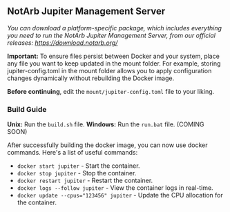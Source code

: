## NotArb Jupiter Management Server

_You can download a platform-specific package, which includes everything you need to run the NotArb Jupiter Management Server, from our official releases: https://download.notarb.org/_

**Important:** To ensure files persist between Docker and your system, place any file you want to keep updated in the mount folder. For example, storing jupiter-config.toml in the mount folder allows you to apply configuration changes dynamically without rebuilding the Docker image.

**Before continuing**, edit the `mount/jupiter-config.toml` file to your liking.

### Build Guide

**Unix:** Run the `build.sh` file.
**Windows:** Run the `run.bat` file. (COMING SOON)

After successfully building the docker image, you can now use docker commands. Here's a list of useful commands:

- `docker start jupiter` - Start the container.
- `docker stop jupiter` - Stop the container.
- `docker restart jupiter` - Restart the container.
- `docker logs --follow jupiter` - View the container logs in real-time.
- `docker update --cpus="123456" jupiter` - Update the CPU allocation for the container.
